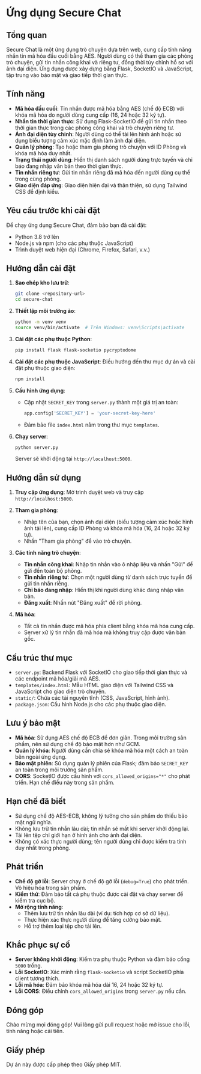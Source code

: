 # Ứng dụng Secure Chat

## Tổng quan
Secure Chat là một ứng dụng trò chuyện dựa trên web, cung cấp tính năng nhắn tin mã hóa đầu cuối bằng AES. Người dùng có thể tham gia các phòng trò chuyện, gửi tin nhắn công khai và riêng tư, đồng thời tùy chỉnh hồ sơ với ảnh đại diện. Ứng dụng được xây dựng bằng Flask, SocketIO và JavaScript, tập trung vào bảo mật và giao tiếp thời gian thực.

## Tính năng
- **Mã hóa đầu cuối**: Tin nhắn được mã hóa bằng AES (chế độ ECB) với khóa mã hóa do người dùng cung cấp (16, 24 hoặc 32 ký tự).
- **Nhắn tin thời gian thực**: Sử dụng Flask-SocketIO để gửi tin nhắn theo thời gian thực trong các phòng công khai và trò chuyện riêng tư.
- **Ảnh đại diện tùy chỉnh**: Người dùng có thể tải lên hình ảnh hoặc sử dụng biểu tượng cảm xúc mặc định làm ảnh đại diện.
- **Quản lý phòng**: Tạo hoặc tham gia phòng trò chuyện với ID Phòng và khóa mã hóa duy nhất.
- **Trạng thái người dùng**: Hiển thị danh sách người dùng trực tuyến và chỉ báo đang nhập văn bản theo thời gian thực.
- **Tin nhắn riêng tư**: Gửi tin nhắn riêng đã mã hóa đến người dùng cụ thể trong cùng phòng.
- **Giao diện đáp ứng**: Giao diện hiện đại và thân thiện, sử dụng Tailwind CSS để định kiểu.

## Yêu cầu trước khi cài đặt
Để chạy ứng dụng Secure Chat, đảm bảo bạn đã cài đặt:
- Python 3.8 trở lên
- Node.js và npm (cho các phụ thuộc JavaScript)
- Trình duyệt web hiện đại (Chrome, Firefox, Safari, v.v.)

## Hướng dẫn cài đặt

1. **Sao chép kho lưu trữ**:
   ```bash
   git clone <repository-url>
   cd secure-chat
   ```

2. **Thiết lập môi trường ảo**:
   ```bash
   python -m venv venv
   source venv/bin/activate  # Trên Windows: venv\Scripts\activate
   ```

3. **Cài đặt các phụ thuộc Python**:
   ```bash
   pip install flask flask-socketio pycryptodome
   ```

4. **Cài đặt các phụ thuộc JavaScript**:
   Điều hướng đến thư mục dự án và cài đặt phụ thuộc giao diện:
   ```bash
   npm install
   ```

5. **Cấu hình ứng dụng**:
   - Cập nhật `SECRET_KEY` trong `server.py` thành một giá trị an toàn:
     ```python
     app.config['SECRET_KEY'] = 'your-secret-key-here'
     ```
   - Đảm bảo file `index.html` nằm trong thư mục `templates`.

6. **Chạy server**:
   ```bash
   python server.py
   ```
   Server sẽ khởi động tại `http://localhost:5000`.

## Hướng dẫn sử dụng
1. **Truy cập ứng dụng**:
   Mở trình duyệt web và truy cập `http://localhost:5000`.

2. **Tham gia phòng**:
   - Nhập tên của bạn, chọn ảnh đại diện (biểu tượng cảm xúc hoặc hình ảnh tải lên), cung cấp ID Phòng và khóa mã hóa (16, 24 hoặc 32 ký tự).
   - Nhấn "Tham gia phòng" để vào trò chuyện.

3. **Các tính năng trò chuyện**:
   - **Tin nhắn công khai**: Nhập tin nhắn vào ô nhập liệu và nhấn "Gửi" để gửi đến toàn bộ phòng.
   - **Tin nhắn riêng tư**: Chọn một người dùng từ danh sách trực tuyến để gửi tin nhắn riêng.
   - **Chỉ báo đang nhập**: Hiển thị khi người dùng khác đang nhập văn bản.
   - **Đăng xuất**: Nhấn nút "Đăng xuất" để rời phòng.

4. **Mã hóa**:
   - Tất cả tin nhắn được mã hóa phía client bằng khóa mã hóa cung cấp.
   - Server xử lý tin nhắn đã mã hóa mà không truy cập được văn bản gốc.

## Cấu trúc thư mục
- `server.py`: Backend Flask với SocketIO cho giao tiếp thời gian thực và các endpoint mã hóa/giải mã AES.
- `templates/index.html`: Mẫu HTML giao diện với Tailwind CSS và JavaScript cho giao diện trò chuyện.
- `static/`: Chứa các tài nguyên tĩnh (CSS, JavaScript, hình ảnh).
- `package.json`: Cấu hình Node.js cho các phụ thuộc giao diện.

## Lưu ý bảo mật
- **Mã hóa**: Sử dụng AES chế độ ECB để đơn giản. Trong môi trường sản phẩm, nên sử dụng chế độ bảo mật hơn như GCM.
- **Quản lý khóa**: Người dùng cần chia sẻ khóa mã hóa một cách an toàn bên ngoài ứng dụng.
- **Bảo mật phiên**: Sử dụng quản lý phiên của Flask; đảm bảo `SECRET_KEY` an toàn trong môi trường sản phẩm.
- **CORS**: SocketIO được cấu hình với `cors_allowed_origins="*"` cho phát triển. Hạn chế điều này trong sản phẩm.

## Hạn chế đã biết
- Sử dụng chế độ AES-ECB, không lý tưởng cho sản phẩm do thiếu bảo mật ngữ nghĩa.
- Không lưu trữ tin nhắn lâu dài; tin nhắn sẽ mất khi server khởi động lại.
- Tải lên tệp chỉ giới hạn ở hình ảnh cho ảnh đại diện.
- Không có xác thực người dùng; tên người dùng chỉ được kiểm tra tính duy nhất trong phòng.

## Phát triển
- **Chế độ gỡ lỗi**: Server chạy ở chế độ gỡ lỗi (`debug=True`) cho phát triển. Vô hiệu hóa trong sản phẩm.
- **Kiểm thử**: Đảm bảo tất cả phụ thuộc được cài đặt và chạy server để kiểm tra cục bộ.
- **Mở rộng tính năng**:
  - Thêm lưu trữ tin nhắn lâu dài (ví dụ: tích hợp cơ sở dữ liệu).
  - Thực hiện xác thực người dùng để tăng cường bảo mật.
  - Hỗ trợ thêm loại tệp cho tải lên.

## Khắc phục sự cố
- **Server không khởi động**: Kiểm tra phụ thuộc Python và đảm bảo cổng `5000` trống.
- **Lỗi SocketIO**: Xác minh rằng `flask-socketio` và script SocketIO phía client tương thích.
- **Lỗi mã hóa**: Đảm bảo khóa mã hóa dài 16, 24 hoặc 32 ký tự.
- **Lỗi CORS**: Điều chỉnh `cors_allowed_origins` trong `server.py` nếu cần.

## Đóng góp
Chào mừng mọi đóng góp! Vui lòng gửi pull request hoặc mở issue cho lỗi, tính năng hoặc cải tiến.

## Giấy phép
Dự án này được cấp phép theo Giấy phép MIT.